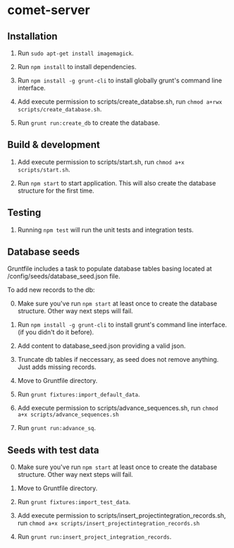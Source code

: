 # comet-server

## Installation

1) Run `sudo apt-get install imagemagick`.

2) Run `npm install` to install dependencies.

3) Run `npm install -g grunt-cli` to install globally grunt's command line interface.

4) Add execute permission to scripts/create_databse.sh, run `chmod a+rwx scripts/create_database.sh`.

5) Run `grunt run:create_db` to create the database.

## Build & development

1) Add execute permission to scripts/start.sh, run `chmod a+x scripts/start.sh`.

2) Run `npm start` to start application. This will also create the database structure for the first time.

## Testing

1) Running `npm test` will run the unit tests and integration tests.

## Database seeds

Gruntfile includes a task to populate database tables basing located at /config/seeds/database_seed.json file.

To add new records to the db:

0) Make sure you've run `npm start` at least once to create the database structure. Other way next steps will fail.

1) Run `npm install -g grunt-cli` to install grunt's command line interface. (if you didn't do it before).

2) Add content to database_seed.json providing a valid json.

3) Truncate db tables if neccessary, as seed does not remove anything. Just adds missing records.

4) Move to Gruntfile directory.

5) Run `grunt fixtures:import_default_data`.

6) Add execute permission to scripts/advance_sequences.sh, run `chmod a+x scripts/advance_sequences.sh`

7) Run `grunt run:advance_sq`.

## Seeds with test data

0) Make sure you've run `npm start` at least once to create the database structure. Other way next steps will fail.

1) Move to Gruntfile directory.

2) Run `grunt fixtures:import_test_data`.

3) Add execute permission to scripts/insert_projectintegration_records.sh, run `chmod a+x scripts/insert_projectintegration_records.sh`

4) Run `grunt run:insert_project_integration_records`.
